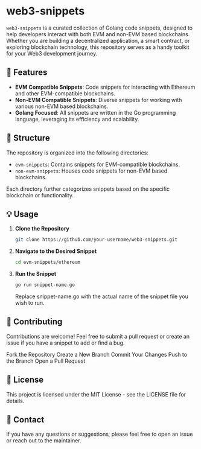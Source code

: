 # web3-snippets

`web3-snippets` is a curated collection of Golang code snippets, designed to help developers interact with both EVM and non-EVM based blockchains. Whether you are building a decentralized application, a smart contract, or exploring blockchain technology, this repository serves as a handy toolkit for your Web3 development journey.

## 🚀 Features

- **EVM Compatible Snippets**: Code snippets for interacting with Ethereum and other EVM-compatible blockchains.
- **Non-EVM Compatible Snippets**: Diverse snippets for working with various non-EVM based blockchains.
- **Golang Focused**: All snippets are written in the Go programming language, leveraging its efficiency and scalability.

## 📂 Structure

The repository is organized into the following directories:

- `evm-snippets`: Contains snippets for EVM-compatible blockchains.
- `non-evm-snippets`: Houses code snippets for non-EVM based blockchains.

Each directory further categorizes snippets based on the specific blockchain or functionality.

## 💡 Usage

1. **Clone the Repository**

   ```sh
   git clone https://github.com/your-username/web3-snippets.git
   ```

2. **Navigate to the Desired Snippet**

   ```sh
   cd evm-snippets/ethereum
   ```

3. **Run the Snippet**

   ```sh
   go run snippet-name.go
   ```

   Replace snippet-name.go with the actual name of the snippet file you wish to run.

## 🌟 Contributing

Contributions are welcome! Feel free to submit a pull request or create an issue if you have a snippet to add or find a bug.

Fork the Repository
Create a New Branch
Commit Your Changes
Push to the Branch
Open a Pull Request

## 📜 License

This project is licensed under the MIT License - see the LICENSE file for details.

## 📧 Contact

If you have any questions or suggestions, please feel free to open an issue or reach out to the maintainer.
